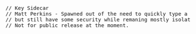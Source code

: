 <PRE>
// Key Sidecar
// Matt Perkins - Spawned out of the need to quickly type a lot of two factor autentication
// but still have some security while remaning mostly isolated from the host system.
// Not for public release at the moment.
